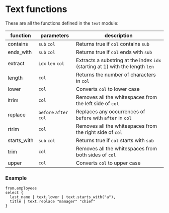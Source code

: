 # Text functions

These are all the functions defined in the `text` module:

| function    | parameters             | description                                                                   |
| ----------- | ---------------------- | ----------------------------------------------------------------------------- |
| contains    | `sub` `col`            | Returns true if `col` contains `sub`                                          |
| ends_with   | `sub` `col`            | Returns true if `col` ends with `sub`                                         |
| extract     | `idx` `len` `col`      | Extracts a substring at the index `idx` (starting at 1) with the length `len` |
| length      | `col`                  | Returns the number of characters in `col`                                     |
| lower       | `col`                  | Converts `col` to lower case                                                  |
| ltrim       | `col`                  | Removes all the whitespaces from the left side of `col`                       |
| replace     | `before` `after` `col` | Replaces any occurrences of `before` with `after` in `col`                    |
| rtrim       | `col`                  | Removes all the whitespaces from the right side of `col`                      |
| starts_with | `sub` `col`            | Returns true if `col` starts with `sub`                                       |
| trim        | `col`                  | Removes all the whitespaces from both sides of `col`                          |
| upper       | `col`                  | Converts `col` to upper case                                                  |

### Example

```prql
from.employees
select {
  last_name | text.lower | text.starts_with("a"),
  title | text.replace "manager" "chief"
}
```
